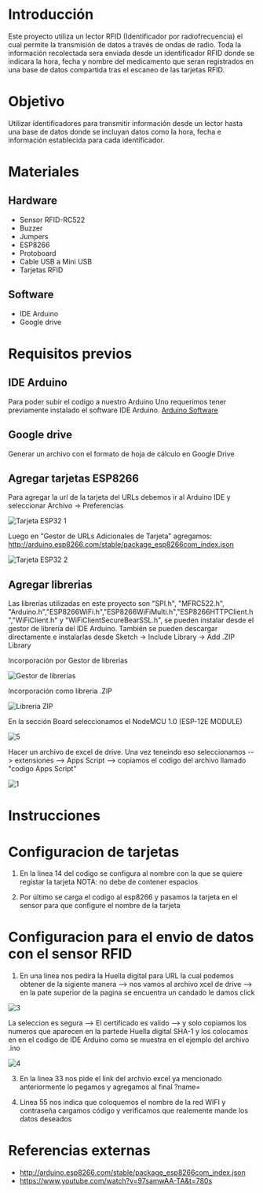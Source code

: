 # Introducción

Este proyecto utiliza un lector RFID (Identificador por radiofrecuencia) el cual permite la transmisión de datos a través de ondas de radio. Toda la información recolectada sera enviada desde un identificador RFID donde se indicara la hora, fecha y nombre del medicamento que seran registrados en una base de datos compartida tras el escaneo de las tarjetas RFID.

# Objetivo
Utilizar identificadores para transmitir información desde un lector hasta una base de datos donde se incluyan datos como la hora, fecha e información establecida para cada identificador.

# Materiales
## Hardware
- Sensor RFID-RC522
- Buzzer
- Jumpers
- ESP8266
- Protoboard
- Cable USB a Mini USB 
- Tarjetas RFID
  
## Software
- IDE Arduino
- Google drive

# Requisitos previos
## IDE Arduino
Para poder subir el codigo a nuestro Arduino Uno requerimos tener previamente instalado el software IDE Arduino.
[Arduino Software](https://www.arduino.cc/en/software)

## Google drive
Generar un archivo con el formato de hoja de cálculo en Google Drive

## Agregar tarjetas ESP8266
Para agregar la url de la tarjeta del URLs debemos ir al Arduino IDE y seleccionar Archivo -> Preferencias

![Tarjeta ESP32 1](https://github.com/DanielChaparro82/SmartPill-Dispensador-de-pastillas-inteligente/assets/135756954/e3851425-a7ba-4aa9-b55b-cacc1578f94c)

Luego en "Gestor de URLs Adicionales de Tarjeta" agregamos: http://arduino.esp8266.com/stable/package_esp8266com_index.json

![Tarjeta ESP32 2](https://github.com/DanielChaparro82/SmartPill-Dispensador-de-pastillas-inteligente/assets/135756954/99d89824-82ed-44ba-a64b-89152395e312)

## Agregar librerias
Las librerías utilizadas en este proyecto son "SPI.h", "MFRC522.h", "Arduino.h","ESP8266WiFi.h","ESP8266WiFiMulti.h","ESP8266HTTPClient.h","WiFiClient.h" y "WiFiClientSecureBearSSL.h",  se pueden instalar desde el gestor de librería del IDE Arduino. También se pueden descargar directamente e instalarlas desde  Sketch -> Include Library -> Add .ZIP Library

Incorporación por Gestor de librerias

![Gestor de librerias](https://github.com/DanielChaparro82/SmartPill-Dispensador-de-pastillas-inteligente/assets/135756954/b9cf3ac4-be7d-47d7-baea-e3392f4bdba0)

Incorporación como libreria .ZIP

![Libreria ZIP](https://github.com/DanielChaparro82/SmartPill-Dispensador-de-pastillas-inteligente/assets/135756954/77bd9b17-445a-4f13-95e4-dc4bad0496f7)

En la sección Board seleccionamos el NodeMCU 1.0 (ESP-12E MODULE)

![5](https://github.com/DanielChaparro82/SmartPill-Dispensador-de-pastillas-inteligente/assets/135756954/bf678953-5242-4353-a106-7e8798616794)

Hacer un archivo de excel de drive. Una vez teneindo eso seleccionamos --> extensiones --> Apps Script --> copiamos el codigo del archivo llamado "codigo Apps Script"

![1](https://github.com/DanielChaparro82/SmartPill-Dispensador-de-pastillas-inteligente/assets/135756954/02b14edf-b58a-46ee-b4f1-5a40b5447324)

# Instrucciones
# Configuracion de tarjetas 
1. En la linea 14 del codigo se configura al nombre con la que se quiere registar la tarjeta NOTA: no debe de contener espacios

2. Por último se carga el codigo al esp8266 y pasamos la tarjeta en el sensor para que configure el nombre de la tarjeta 

# Configuracion para el envio de datos con el sensor RFID
1. En una linea nos pedira la Huella digital para URL la cual podemos obtener de la sigiente manera --> nos vamos al archivo xcel de drive --> en la pate superior 
de la pagina se encuentra un candado le damos click

![3](https://github.com/DanielChaparro82/SmartPill-Dispensador-de-pastillas-inteligente/assets/135756954/4d4ba419-fd1c-4afc-95ba-17a6f12810cb)

La seleccion es segura --> El certificado es valido --> y solo copiamos los numeros que aparecen en la partede Huella digital SHA-1 y los colocamos en en el codigo de IDE Arduino como se muestra en el ejemplo del archivo .ino

![4](https://github.com/DanielChaparro82/SmartPill-Dispensador-de-pastillas-inteligente/assets/135756954/46f3f890-b086-4fff-a28c-df67202a6b58)

3. En la linea 33 nos pide el link del archvio excel ya mencionado anteriormente lo pegamos y agregamos al final ?name=

4. Linea 55 nos indica que coloquemos el nombre de la red WIFI y contraseña cargamos código y verificamos que realemente mande los datos deseados

# Referencias externas
- http://arduino.esp8266.com/stable/package_esp8266com_index.json
- https://www.youtube.com/watch?v=97samwAA-TA&t=780s



